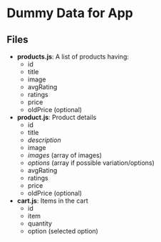 # Dummy Data for App



## Files
- **products.js**: A list of products having:
  - id
  - title
  - image
  - avgRating
  - ratings
  - price
  - oldPrice (optional)
- **product.js**: Product details
  - id
  - title
  - *description*
  - image
  - *images* (array of images)
  - *options* (array if possible variation/options)
  - avgRating
  - ratings
  - price
  - oldPrice (optional)
- **cart.js**: Items in the cart
  - id
  - item
  - quantity
  - option (selected option)